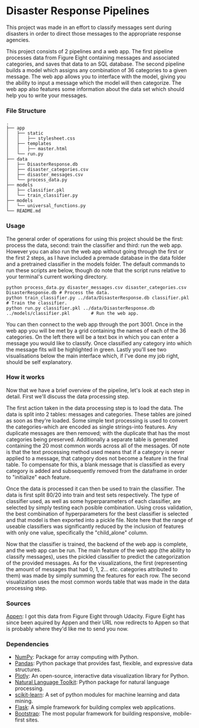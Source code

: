 # Disaster Response Pipelines
This project was made in an effort to classify messages sent during disasters in order to direct those messages to the appropriate response agencies.

This project consists of 2 pipelines and a web app. The first pipeline processes data from Figure Eight containing messages and associated categories, and saves that data to an SQL database. The second pipeline builds a model which assigns any combination of 36 categories to a given message. The web app allows you to interface with the model, giving you the ability to input a message which the model will then categorize. The web app also features some information about the data set which should help you to write your messages.

### File Structure
```
.
├── app
│   ├── static
│   │   ├── stylesheet.css
│   ├── templates
│   │   ├── master.html
│   └── run.py
├── data
│   ├── DisasterResponse.db
│   ├── disaster_categories.csv
│   ├── disaster_messages.csv
│   └── process_data.py
├── models
│   ├── classifier.pkl
│   └── train_classifier.py
├── models
│   └── universal_functions.py
└── README.md
```

### Usage
The general order of operations for using this project should be the first: process the data, second: train the classifier and third: run the web app. However you can also run the web app without going through the first or the first 2 steps, as I have included a premade database in the data folder and a pretrained classifier in the models folder. The default commands to run these scripts are below, though do note that the script runs relative to your terminal's current working directory.

```
python process_data.py disaster_messages.csv disaster_categories.csv DisasterResponse.db # Process the data.
python train_classifier.py ../data/DisasterResponse.db classifier.pkl                    # Train the classifier.
python run.py classifier.pkl ../data/DisasterResponse.db ../models/classifier.pkl        # Run the web app.
```

You can then connect to the web app through the port 3001. Once in the web app you will be met by a grid containing the names of each of the 36 categories. On the left there will be a text box in which you can enter a message you would like to classify. Once classified any category into which the message fits will be highlighted in green. Lastly you'll see two visualisations below the main interface which, if I've done my job right, should be self explanatory.

### How it works
Now that we have a brief overview of the pipeline, let's look at each step in detail. First we'll discuss the data processing step.

The first action taken in the data processing step is to load the data. The data is split into 2 tables: messages and categories. These tables are joined as soon as they're loaded. Some simple text processing is used to convert the categories-which are encoded as single strings-into features. Any duplicate messages are then removed; with the duplicate that has the most categories being preserved. Additionally a separate table is generated containing the 20 most common words across all of the messages. Of note is that the text processing method used means that if a category is never applied to a message, that category does not become a feature in the final table. To compensate for this, a blank message that is classified as every category is added and subsequently removed from the dataframe in order to "initialize" each feature.

Once the data is processed it can then be used to train the classifier. The data is first split 80/20 into train and test sets respectively. The type of classifier used, as well as some hyperparameters of each classifier, are selected by simply testing each posible combination. Using cross validation, the best combination of hyperparameters for the best classifier is selected and that model is then exported into a pickle file. Note here that the range of useable classifiers was significantly reduced by the inclusion of features with only one value, specifically the "child_alone" column.

Now that the classifier is trained, the backend of the web app is complete, and the web app can be run. The main feature of the web app (the ability to classify messages), uses the pickled classifier to predict the categorization of the provided messages. As for the visualizations, the first (representing the amount of messages that had 0, 1, 2... etc. categories attributed to them) was made by simply summing the features for each row. The second visualization uses the most common words table that was made in the data processing step.

### Sources
[Appen](https://appen.com/): I got this data from Figure Eight through Udacity. Figure Eight has since been aquired by Appen and their URL now redirects to Appen so that is probably where they'd like me to send you now.

### Dependencies
- [NumPy](https://pypi.org/project/numpy/): Package for array computing with Python.
- [Pandas](https://pypi.org/project/pandas/): Python package that provides fast, flexible, and expressive data structures.
- [Plotly](https://pypi.org/project/plotly/): An open-source, interactive data visualization library for Python.
- [Natural Language Toolkit](https://pypi.org/project/nltk/): Python package for natural language processing.
- [scikit-learn](https://pypi.org/project/scikit-learn/): A set of python modules for machine learning and data mining.
- [Flask](https://pypi.org/project/Flask/): A simple framework for building complex web applications.
- [Bootstrap](https://getbootstrap.com/): The most popular framework for building responsive, mobile-first sites.
